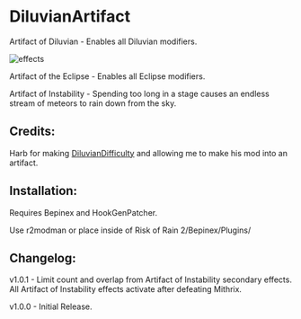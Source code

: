 # DiluvianArtifact

Artifact of Diluvian - Enables all Diluvian modifiers.

![effects](https://i.imgur.com/YE3KlYn.png)

Artifact of the Eclipse - Enables all Eclipse modifiers.

Artifact of Instability - Spending too long in a stage causes an endless stream of meteors to rain down from the sky.

## Credits:

Harb for making [DiluvianDifficulty](https://thunderstore.io/package/Harb/DiluvianDifficulty/) and allowing me to make his mod into an artifact.

## Installation:

Requires Bepinex and HookGenPatcher.

Use r2modman or place inside of Risk of Rain 2/Bepinex/Plugins/

## Changelog:

v1.0.1 - Limit count and overlap from Artifact of Instability secondary effects. All Artifact of Instability effects activate after defeating Mithrix.

v1.0.0 - Initial Release.
